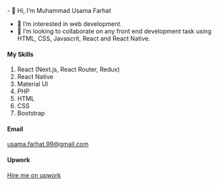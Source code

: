 \- 👋 Hi, I’m Muhammad Usama Farhat
- 👀 I’m interested in web development.
- 💞️ I’m looking to collaborate on any front end development task using HTML, CSS, Javascrit, React and React Native.

#### My Skills
1. React (Next.js, React Router, Redux)
2. React Native
3. Material UI
4. PHP
5. HTML
6. CSS
7. Bootstrap


#### Email
usama.farhat.99@gmail.com

#### Upwork
[Hire me on upwork](https://www.upwork.com/freelancers/~01a36c260b24da516c)
